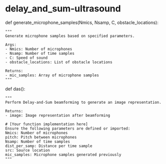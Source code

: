 # delay_and_sum-ultrasound

def generate_microphone_samples(Nmics, Nsamp, C, obstacle_locations):

    """
    Generate microphone samples based on specified parameters.
    
    Args:
    - Nmics: Number of microphones
    - Nsamp: Number of time samples
    - C: Speed of sound
    - obstacle_locations: List of obstacle locations
    
    Returns:
    - mic_samples: Array of microphone samples
    """
 def das():
 
    """
    Perform Delay-and-Sum beamforming to generate an image representation.
    
    Returns:
    - image: Image representation after beamforming
    
    # [Your function implementation here]
    Ensure the following parameters are defined or imported:
    Nmics: Number of microphones
    pitch: Pitch between microphones
    Nsamp: Number of time samples
    dist_per_samp: Distance per time sample
    src: Source location
    mic_samples: Microphone samples generated previously
    """
    
